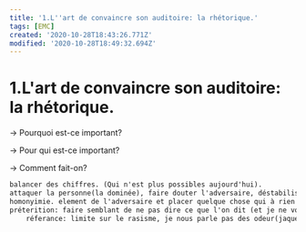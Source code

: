```yaml
---
title: '1.L''art de convaincre son auditoire: la rhétorique.'
tags: [EMC]
created: '2020-10-28T18:43:26.771Z'
modified: '2020-10-28T18:49:32.694Z'
---
```


# 1.L'art de convaincre son auditoire: la rhétorique.

→ Pourquoi est-ce important?

→ Pour qui est-ce important?

→ Comment fait-on?

```markdown
balancer des chiffres. (Qui n'est plus possibles aujourd'hui). 
attaquer la personne(la dominée), faire douter l'adversaire, déstabiliser
homonyimie. element de l'adversaire et placer quelque chose qui à rien à voir
préterition: faire semblant de ne pas dire ce que l'on dit (et je ne vous parle meme pas)
	réferance: limite sur le rasisme, je nous parle pas des odeur(jaques chirac)
```
